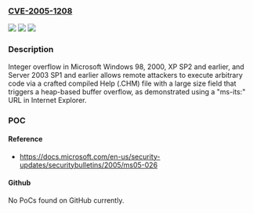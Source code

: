 ### [CVE-2005-1208](https://cve.mitre.org/cgi-bin/cvename.cgi?name=CVE-2005-1208)
![](https://img.shields.io/static/v1?label=Product&message=n%2Fa&color=blue)
![](https://img.shields.io/static/v1?label=Version&message=n%2Fa&color=blue)
![](https://img.shields.io/static/v1?label=Vulnerability&message=n%2Fa&color=brighgreen)

### Description

Integer overflow in Microsoft Windows 98, 2000, XP SP2 and earlier, and Server 2003 SP1 and earlier allows remote attackers to execute arbitrary code via a crafted compiled Help (.CHM) file with a large size field that triggers a heap-based buffer overflow, as demonstrated using a "ms-its:" URL in Internet Explorer.

### POC

#### Reference
- https://docs.microsoft.com/en-us/security-updates/securitybulletins/2005/ms05-026

#### Github
No PoCs found on GitHub currently.

